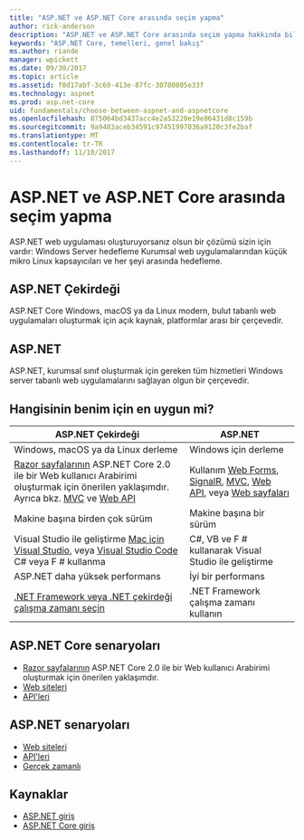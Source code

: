 ```yaml
---
title: "ASP.NET ve ASP.NET Core arasında seçim yapma"
author: rick-anderson
description: "ASP.NET ve ASP.NET Core arasında seçim yapma hakkında bilgi edinin."
keywords: "ASP.NET Core, temelleri, genel bakış"
ms.author: riande
manager: wpickett
ms.date: 09/30/2017
ms.topic: article
ms.assetid: f0d17abf-3c69-413e-87fc-30780805e33f
ms.technology: aspnet
ms.prod: asp.net-core
uid: fundamentals/choose-between-aspnet-and-aspnetcore
ms.openlocfilehash: 875064bd3437acc4e2a53220e19e86431d8c159b
ms.sourcegitcommit: 9a9483aceb34591c97451997036a9120c3fe2baf
ms.translationtype: MT
ms.contentlocale: tr-TR
ms.lasthandoff: 11/10/2017
---
```

# <a name="choose-between-aspnet-and-aspnet-core"></a>ASP.NET ve ASP.NET Core arasında seçim yapma 

ASP.NET web uygulaması oluşturuyorsanız olsun bir çözümü sizin için vardır: Windows Server hedefleme Kurumsal web uygulamalarından küçük mikro Linux kapsayıcıları ve her şeyi arasında hedefleme.

## <a name="aspnet-core"></a>ASP.NET Çekirdeği

ASP.NET Core Windows, macOS ya da Linux modern, bulut tabanlı web uygulamaları oluşturmak için açık kaynak, platformlar arası bir çerçevedir.

## <a name="aspnet"></a>ASP.NET

ASP.NET, kurumsal sınıf oluşturmak için gereken tüm hizmetleri Windows server tabanlı web uygulamalarını sağlayan olgun bir çerçevedir.

## <a name="which-one-is-right-for-me"></a>Hangisinin benim için en uygun mi?

| ASP.NET Çekirdeği | ASP.NET |
|---|---|
|Windows, macOS ya da Linux derleme|Windows için derleme|
|[Razor sayfalarının](xref:mvc/razor-pages/index) ASP.NET Core 2.0 ile bir Web kullanıcı Arabirimi oluşturmak için önerilen yaklaşımdır. Ayrıca bkz. [MVC](xref:mvc/overview) ve [Web API](xref:tutorials/first-web-api)|Kullanım [Web Forms](https://docs.microsoft.com/aspnet/web-forms), [SignalR](https://docs.microsoft.com/aspnet/signalr), [MVC](https://docs.microsoft.com/aspnet/mvc), [Web API](https://docs.microsoft.com/aspnet/web-api/), veya [Web sayfaları](https://docs.microsoft.com/aspnet/web-pages)|
|Makine başına birden çok sürüm|Makine başına bir sürüm|
|Visual Studio ile geliştirme [Mac için Visual Studio](https://www.visualstudio.com/vs/visual-studio-mac/), veya [Visual Studio Code](https://code.visualstudio.com/) C# veya F # kullanma|C#, VB ve F # kullanarak Visual Studio ile geliştirme|
|ASP.NET daha yüksek performans|İyi bir performans|
|[.NET Framework veya .NET çekirdeği çalışma zamanı seçin](https://docs.microsoft.com/dotnet/articles/standard/choosing-core-framework-server)|.NET Framework çalışma zamanı kullanın|

## <a name="aspnet-core-scenarios"></a>ASP.NET Core senaryoları

<!-- update link to Razor Pages mvc movie series when done -->
* [Razor sayfalarının](xref:mvc/razor-pages/index) ASP.NET Core 2.0 ile bir Web kullanıcı Arabirimi oluşturmak için önerilen yaklaşımdır.
* [Web siteleri](xref:tutorials/first-mvc-app/index)
* [API'leri](xref:tutorials/first-web-api)

## <a name="aspnet-scenarios"></a>ASP.NET senaryoları

* [Web siteleri](https://docs.microsoft.com/aspnet/mvc)
* [API'leri](https://docs.microsoft.com/aspnet/web-api)
* [Gerçek zamanlı](https://docs.microsoft.com/aspnet/signalr)

## <a name="resources"></a>Kaynaklar

* [ASP.NET giriş](https://docs.microsoft.com/aspnet/overview)
* [ASP.NET Core giriş](xref:index)
